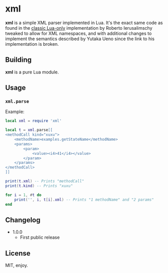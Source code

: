 # xml

**xml** is a simple XML parser implemented in Lua. It's the exact same code as found in the [classic Lua-only](http://lua-users.org/wiki/LuaXml) implementation by Roberto Ierusalimschy tweaked to allow for XML namespaces, and with additional changes to implement the semantics described by Yutaka Ueno since the link to his implementation is broken.

## Building

**xml** is a pure Lua module.

## Usage

### `xml.parse`

Example:

```lua
local xml = require 'xml'

local t = xml.parse[[
<methodCall kind="xuxu">
    <methodName>examples.getStateName</methodName>
    <params>
        <param>
            <value><i4>41</i4></value>
        </param>
    </params>
</methodCall>
]]

print(t.xml) -- Prints "methodCall"
print(t.kind) -- Prints "xuxu"

for i = 1, #t do
    print('', i, t[i].xml) -- Prints "1 methodName" and "2 params"
end
```

## Changelog

* 1.0.0
  * First public release

## License

MIT, enjoy.
